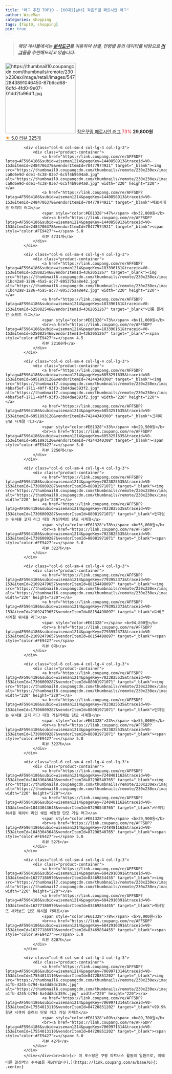 ```yaml
---
title: "러그 추천 TOP10 - [60대][남녀] 작은꾸밈 페르시안 러그"
author: WiseMan
categories: shopping
tags: [Top10, shopping]
pin: true
---
```


> ##### 해당 게시물에서는 [**분석도구**](https://itemscout.io/)를 이용하여 **성별**, **연령별** 등의 데이터를 바탕으로 [**러그**](https://link.coupang.com/a/baae76)들을 추천해드리고 있습니다.
<div class="container"><div class="row">
            <div class="col-6 col-sm-4 col-lg-4 col-lg-3">
                <div class="product-container">
                    <a href="https://link.coupang.com/re/AFFSDP?lptag=AF5964186&subid=wiseman1214&pageKey=5572749710&traceid=V0-153&itemId=8881665879&vendorItemId=76168346754" target="_blank"><img src="https://thumbnail10.coupangcdn.com/thumbnails/remote/230x230ex/image/retail/images/5472843891046450-87b6cd68-6dfd-4fd0-9e07-01dd2fa96dff.jpg" alt="https://thumbnail10.coupangcdn.com/thumbnails/remote/230x230ex/image/retail/images/5472843891046450-87b6cd68-6dfd-4fd0-9e07-01dd2fa96dff.jpg" width="220" height="220"></a>
                    <a href="https://link.coupang.com/re/AFFSDP?lptag=AF5964186&subid=wiseman1214&pageKey=5572749710&traceid=V0-153&itemId=8881665879&vendorItemId=76168346754" target="_blank">작은꾸밈 페르시안 러그</a>
                    <span style="color:#E61328">73%</span> <b>29,800원</b>
                    <br><a href="https://link.coupang.com/re/AFFSDP?lptag=AF5964186&subid=wiseman1214&pageKey=5572749710&traceid=V0-153&itemId=8881665879&vendorItemId=76168346754" target="_blank"><span style="color:#FE9427">★</span> 5.0
                    리뷰 325개</a>
                </div>
            </div>
            
            <div class="col-6 col-sm-4 col-lg-4 col-lg-3">
                <div class="product-container">
                    <a href="https://link.coupang.com/re/AFFSDP?lptag=AF5964186&subid=wiseman1214&pageKey=1440858913&traceid=V0-153&itemId=2484706378&vendorItemId=70477974921" target="_blank"><img src="https://thumbnail9.coupangcdn.com/thumbnails/remote/230x230ex/image/retail/images/357643833332827-ca0d6e9d-dde1-4c38-83e7-6c5f4b9694a0.jpg" alt="https://thumbnail9.coupangcdn.com/thumbnails/remote/230x230ex/image/retail/images/357643833332827-ca0d6e9d-dde1-4c38-83e7-6c5f4b9694a0.jpg" width="220" height="220"></a>
                    <a href="https://link.coupang.com/re/AFFSDP?lptag=AF5964186&subid=wiseman1214&pageKey=1440858913&traceid=V0-153&itemId=2484706378&vendorItemId=70477974921" target="_blank">메르시데코 터치미 러그</a>
                    <span style="color:#E61328">47%</span> <b>32,800원</b>
                    <br><a href="https://link.coupang.com/re/AFFSDP?lptag=AF5964186&subid=wiseman1214&pageKey=1440858913&traceid=V0-153&itemId=2484706378&vendorItemId=70477974921" target="_blank"><span style="color:#FE9427">★</span> 5.0
                    리뷰 4731개</a>
                </div>
            </div>
            
            <div class="col-6 col-sm-4 col-lg-4 col-lg-3">
                <div class="product-container">
                    <a href="https://link.coupang.com/re/AFFSDP?lptag=AF5964186&subid=wiseman1214&pageKey=183396161&traceid=V0-153&itemId=525082546&vendorItemId=4362051267" target="_blank"><img src="https://thumbnail6.coupangcdn.com/thumbnails/remote/230x230ex/image/retail/images/1224430723018882-71bc42a8-1286-45a5-ac77-805375aa8e42.jpg" alt="https://thumbnail6.coupangcdn.com/thumbnails/remote/230x230ex/image/retail/images/1224430723018882-71bc42a8-1286-45a5-ac77-805375aa8e42.jpg" width="220" height="220"></a>
                    <a href="https://link.coupang.com/re/AFFSDP?lptag=AF5964186&subid=wiseman1214&pageKey=183396161&traceid=V0-153&itemId=525082546&vendorItemId=4362051267" target="_blank">인룸 플레인 소프트 러그</a>
                    <span style="color:#E61328">73%</span> <b>11,000원</b>
                    <br><a href="https://link.coupang.com/re/AFFSDP?lptag=AF5964186&subid=wiseman1214&pageKey=183396161&traceid=V0-153&itemId=525082546&vendorItemId=4362051267" target="_blank"><span style="color:#FE9427">★</span> 4.5
                    리뷰 22160개</a>
                </div>
            </div>
            
            <div class="col-6 col-sm-4 col-lg-4 col-lg-3">
                <div class="product-container">
                    <a href="https://link.coupang.com/re/AFFSDP?lptag=AF5964186&subid=wiseman1214&pageKey=6853251635&traceid=V0-153&itemId=6951893120&vendorItemId=74244340308" target="_blank"><img src="https://thumbnail7.coupangcdn.com/thumbnails/remote/230x230ex/image/retail/images/5216181874519199-4bbaf5ef-1711-40ff-93f3-3b84dae593f2.jpg" alt="https://thumbnail7.coupangcdn.com/thumbnails/remote/230x230ex/image/retail/images/5216181874519199-4bbaf5ef-1711-40ff-93f3-3b84dae593f2.jpg" width="220" height="220"></a>
                    <a href="https://link.coupang.com/re/AFFSDP?lptag=AF5964186&subid=wiseman1214&pageKey=6853251635&traceid=V0-153&itemId=6951893120&vendorItemId=74244340308" target="_blank">크리미 단모 사계절 러그</a>
                    <span style="color:#E61328">33%</span> <b>29,500원</b>
                    <br><a href="https://link.coupang.com/re/AFFSDP?lptag=AF5964186&subid=wiseman1214&pageKey=6853251635&traceid=V0-153&itemId=6951893120&vendorItemId=74244340308" target="_blank"><span style="color:#FE9427">★</span> 5.0
                    리뷰 2250개</a>
                </div>
            </div>
            
            <div class="col-6 col-sm-4 col-lg-4 col-lg-3">
                <div class="product-container">
                    <a href="https://link.coupang.com/re/AFFSDP?lptag=AF5964186&subid=wiseman1214&pageKey=7023825535&traceid=V0-153&itemId=17306009287&vendorItemId=88081971071" target="_blank"><img src="https://thumbnail8.coupangcdn.com/thumbnails/remote/230x230ex/image/vendor_inventory/801b/14daf6a5c049964c6a8a520f59c7dbdbb21d25f79b221ec616bd26962945.jpg" alt="https://thumbnail8.coupangcdn.com/thumbnails/remote/230x230ex/image/vendor_inventory/801b/14daf6a5c049964c6a8a520f59c7dbdbb21d25f79b221ec616bd26962945.jpg" width="220" height="220"></a>
                    <a href="https://link.coupang.com/re/AFFSDP?lptag=AF5964186&subid=wiseman1214&pageKey=7023825535&traceid=V0-153&itemId=17306009287&vendorItemId=88081971071" target="_blank">먼지없는 워셔블 코지 러그 대형 거실카페트 단모 사계절</a>
                    <span style="color:#E61328">78%</span> <b>55,000원</b>
                    <br><a href="https://link.coupang.com/re/AFFSDP?lptag=AF5964186&subid=wiseman1214&pageKey=7023825535&traceid=V0-153&itemId=17306009287&vendorItemId=88081971071" target="_blank"><span style="color:#FE9427">★</span> 5.0
                    리뷰 322개</a>
                </div>
            </div>
            
            <div class="col-6 col-sm-4 col-lg-4 col-lg-3">
                <div class="product-container">
                    <a href="https://link.coupang.com/re/AFFSDP?lptag=AF5964186&subid=wiseman1214&pageKey=7793952373&traceid=V0-153&itemId=21092479657&vendorItemId=88154498097" target="_blank"><img src="https://thumbnail6.coupangcdn.com/thumbnails/remote/230x230ex/image/vendor_inventory/a27a/6cb7b7f90dc850b988fb3c9c6c1dd5d0e8de836af0e832b223eb8d49bdcc.jpg" alt="https://thumbnail6.coupangcdn.com/thumbnails/remote/230x230ex/image/vendor_inventory/a27a/6cb7b7f90dc850b988fb3c9c6c1dd5d0e8de836af0e832b223eb8d49bdcc.jpg" width="220" height="220"></a>
                    <a href="https://link.coupang.com/re/AFFSDP?lptag=AF5964186&subid=wiseman1214&pageKey=7793952373&traceid=V0-153&itemId=21092479657&vendorItemId=88154498097" target="_blank">다비드 사계절 워셔블 러그</a>
                    <span style="color:#E61328"></span> <b>94,800원</b>
                    <br><a href="https://link.coupang.com/re/AFFSDP?lptag=AF5964186&subid=wiseman1214&pageKey=7793952373&traceid=V0-153&itemId=21092479657&vendorItemId=88154498097" target="_blank"><span style="color:#FE9427">★</span> 
                    리뷰 0개</a>
                </div>
            </div>
            
            <div class="col-6 col-sm-4 col-lg-4 col-lg-3">
                <div class="product-container">
                    <a href="https://link.coupang.com/re/AFFSDP?lptag=AF5964186&subid=wiseman1214&pageKey=7023825535&traceid=V0-153&itemId=17306009287&vendorItemId=88081971071" target="_blank"><img src="https://thumbnail8.coupangcdn.com/thumbnails/remote/230x230ex/image/vendor_inventory/801b/14daf6a5c049964c6a8a520f59c7dbdbb21d25f79b221ec616bd26962945.jpg" alt="https://thumbnail8.coupangcdn.com/thumbnails/remote/230x230ex/image/vendor_inventory/801b/14daf6a5c049964c6a8a520f59c7dbdbb21d25f79b221ec616bd26962945.jpg" width="220" height="220"></a>
                    <a href="https://link.coupang.com/re/AFFSDP?lptag=AF5964186&subid=wiseman1214&pageKey=7023825535&traceid=V0-153&itemId=17306009287&vendorItemId=88081971071" target="_blank">먼지없는 워셔블 코지 러그 대형 거실카페트 단모 사계절</a>
                    <span style="color:#E61328">23%</span> <b>55,000원</b>
                    <br><a href="https://link.coupang.com/re/AFFSDP?lptag=AF5964186&subid=wiseman1214&pageKey=7023825535&traceid=V0-153&itemId=17306009287&vendorItemId=88081971071" target="_blank"><span style="color:#FE9427">★</span> 5.0
                    리뷰 322개</a>
                </div>
            </div>
            
            <div class="col-6 col-sm-4 col-lg-4 col-lg-3">
                <div class="product-container">
                    <a href="https://link.coupang.com/re/AFFSDP?lptag=AF5964186&subid=wiseman1214&pageKey=7248481162&traceid=V0-153&itemId=18433043648&vendorItemId=87290540765" target="_blank"><img src="https://thumbnail8.coupangcdn.com/thumbnails/remote/230x230ex/image/rs_quotation_api/jszi2cv7/65c440023b404048834fc1ce82b889f5.jpg" alt="https://thumbnail8.coupangcdn.com/thumbnails/remote/230x230ex/image/rs_quotation_api/jszi2cv7/65c440023b404048834fc1ce82b889f5.jpg" width="220" height="220"></a>
                    <a href="https://link.coupang.com/re/AFFSDP?lptag=AF5964186&subid=wiseman1214&pageKey=7248481162&traceid=V0-153&itemId=18433043648&vendorItemId=87290540765" target="_blank">바이빔 워셔블 웨이비 라인 쉐입 비정형 단모 거실 러그</a>
                    <span style="color:#E61328">49%</span> <b>29,900원</b>
                    <br><a href="https://link.coupang.com/re/AFFSDP?lptag=AF5964186&subid=wiseman1214&pageKey=7248481162&traceid=V0-153&itemId=18433043648&vendorItemId=87290540765" target="_blank"><span style="color:#FE9427">★</span> 5.0
                    리뷰 52개</a>
                </div>
            </div>
            
            <div class="col-6 col-sm-4 col-lg-4 col-lg-3">
                <div class="product-container">
                    <a href="https://link.coupang.com/re/AFFSDP?lptag=AF5964186&subid=wiseman1214&pageKey=6842910391&traceid=V0-153&itemId=16277186970&vendorItemId=83469854455" target="_blank"><img src="https://thumbnail7.coupangcdn.com/thumbnails/remote/230x230ex/image/rs_quotation_api/1esvyh9z/d6253c53603c4b278d8b6cfcd69f6309.jpg" alt="https://thumbnail7.coupangcdn.com/thumbnails/remote/230x230ex/image/rs_quotation_api/1esvyh9z/d6253c53603c4b278d8b6cfcd69f6309.jpg" width="220" height="220"></a>
                    <a href="https://link.coupang.com/re/AFFSDP?lptag=AF5964186&subid=wiseman1214&pageKey=6842910391&traceid=V0-153&itemId=16277186970&vendorItemId=83469854455" target="_blank">레시앙뜨 체커보드 단모 워셔블 카페트</a>
                    <span style="color:#E61328">78%</span> <b>9,900원</b>
                    <br><a href="https://link.coupang.com/re/AFFSDP?lptag=AF5964186&subid=wiseman1214&pageKey=6842910391&traceid=V0-153&itemId=16277186970&vendorItemId=83469854455" target="_blank"><span style="color:#FE9427">★</span> 5.0
                    리뷰 828개</a>
                </div>
            </div>
            
            <div class="col-6 col-sm-4 col-lg-4 col-lg-3">
                <div class="product-container">
                    <a href="https://link.coupang.com/re/AFFSDP?lptag=AF5964186&subid=wiseman1214&pageKey=7069971314&traceid=V0-153&itemId=17554013110&vendorItemId=84720851202" target="_blank"><img src="https://thumbnail6.coupangcdn.com/thumbnails/remote/230x230ex/image/retail/images/2023/01/16/15/5/33d5a498-a1fb-4245-b794-6a4dd8dc359c.jpg" alt="https://thumbnail6.coupangcdn.com/thumbnails/remote/230x230ex/image/retail/images/2023/01/16/15/5/33d5a498-a1fb-4245-b794-6a4dd8dc359c.jpg" width="220" height="220"></a>
                    <a href="https://link.coupang.com/re/AFFSDP?lptag=AF5964186&subid=wiseman1214&pageKey=7069971314&traceid=V0-153&itemId=17554013110&vendorItemId=84720851202" target="_blank">99.9% 항균 시큐어 슬러브 단모 러그 거실 카페트</a>
                    <span style="color:#E61328">89%</span> <b>89,700원</b>
                    <br><a href="https://link.coupang.com/re/AFFSDP?lptag=AF5964186&subid=wiseman1214&pageKey=7069971314&traceid=V0-153&itemId=17554013110&vendorItemId=84720851202" target="_blank"><span style="color:#FE9427">★</span> 5.0
                    리뷰 42개</a>
                </div>
            </div>
            </div></div><br><br>[👉 이 포스팅은 쿠팡 파트너스 활동의 일환으로, 이에 따른 일정액의 수수료를 제공받습니다.](https://link.coupang.com/a/baae76){: .center}